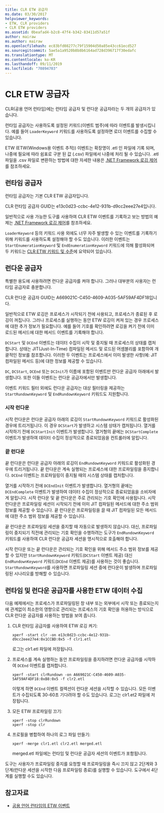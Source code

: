 ```yaml
---
title: CLR ETW 공급자
ms.date: 03/30/2017
helpviewer_keywords:
- ETW, CLR providers
- CLR ETW providers
ms.assetid: 0beafad4-b2c8-47f4-b342-83411d57a51f
author: mairaw
ms.author: mairaw
ms.openlocfilehash: ec83bfd08277c79f15904d50a85e43cc61ecd527
ms.sourcegitcommit: 5ae5a1a9520b8b8b6164ad728d396717f30edafc
ms.translationtype: MT
ms.contentlocale: ko-KR
ms.lasthandoff: 09/11/2019
ms.locfileid: "70894703"
---
```

# <a name="clr-etw-providers"></a>CLR ETW 공급자
CLR(공용 언어 런타임)에는 런타임 공급자 및 런다운 공급자라는 두 개의 공급자가 있습니다.  
  
 런타임 공급자는 사용하도록 설정된 키워드(이벤트 범주)에 따라 이벤트를 발생시킵니다. 예를 들어 `LoaderKeyword` 키워드를 사용하도록 설정하면 로더 이벤트를 수집할 수 있습니다.  
  
 ETW (ETW(Windows용 이벤트 추적)) 이벤트는 확장명이 .etl 인 파일에 기록 되며, 나중에 필요에 따라 쉼표로 구분 된 값 (.csv) 파일에서 나중에 처리 될 수 있습니다. .etl 파일을 .csv 파일로 변환하는 방법에 대한 자세한 내용은 [.NET Framework 로깅 제어](../../../docs/framework/performance/controlling-logging.md)를 참조하세요.  
  
## <a name="the-runtime-provider"></a>런타임 공급자  
 런타임 공급자는 기본 CLR ETW 공급자입니다.  
  
 CLR 런타임 공급자 GUID는 e13c0d23-ccbc-4e12-931b-d9cc2eee27e4입니다.  
  
 일반적으로 사용 가능한 도구를 사용하여 CLR ETW 이벤트를 기록하고 보는 방법의 예제는 [.NET Framework 로깅 제어](../../../docs/framework/performance/controlling-logging.md)를 참조하세요.  
  
 `LoaderKeyword` 등의 키워드 사용 외에도 너무 자주 발생할 수 있는 이벤트를 기록하기 위해 키워드를 사용하도록 설정해야 할 수도 있습니다. 이러한 이벤트는 `StartEnumerationKeyword` 및 `EndEnumerationKeyword` 키워드에 의해 활성화되며 두 키워드는 [CLR ETW 키워드 및 수준](../../../docs/framework/performance/clr-etw-keywords-and-levels.md)에 요약되어 있습니다.  
  
## <a name="the-rundown-provider"></a>런다운 공급자  
 특별한 용도에 사용하려면 런다운 공급자를 켜야 합니다. 그러나 대부분의 사용자는 런타임 공급자로 충분합니다.  
  
 CLR 런다운 공급자 GUID는 A669021C-C450-4609-A035-5AF59AF4DF18입니다.  
  
 일반적으로 ETW 로깅은 프로세스가 시작되기 전에 사용되고, 프로세스가 종료된 후 로깅이 꺼집니다. 그러나 프로세스를 실행하는 동안 ETW 로깅이 켜져 있는 경우 프로세스에 대한 추가 정보가 필요합니다. 예를 들어 기호를 확인하려면 로깅을 켜기 전에 이미 로드된 메서드에 대한 메서드 이벤트를 기록해야 합니다.  
  
 `DCStart` 및 `DCEnd` 이벤트는 데이터 수집이 시작 및 중지될 때 프로세스의 상태를 캡처합니다. 상태는 JIT(Just-In-Time) 컴파일된 메서드 및 로드된 어셈블리를 포함하여 개괄적인 정보를 참조합니다. 이러한 두 이벤트는 프로세스에서 이미 발생한 사항(예: JIT 컴파일된 메서드 등)에 대한 정보를 제공할 수 있습니다.  
  
 `DC`, `DCStart`, `DCEnd` 또는 `DCInit`가 이름에 포함된 이벤트만 런다운 공급자 아래에서 발생합니다. 또한 이들 이벤트는 런다운 공급자에서만 발생합니다.  
  
 이벤트 키워드 필터 외에도 런다운 공급자는 대상 필터링을 제공하는 `StartRundownKeyword` 및 `EndRundownKeyword` 키워드도 지원합니다.  
  
### <a name="start-rundown"></a>시작 런다운  
 시작 런다운은 런다운 공급자 아래의 로깅이 `StartRundownKeyword` 키워드로 활성화된 경우에 트리거됩니다. 이 경우 `DCStart`가 발생하고 시스템 상태가 캡처됩니다. 열거를 시작하기 전에 `DCStartInit` 이벤트가 발생합니다. 열거형의 끝에는 `DCStartComplete` 이벤트가 발생하여 데이터 수집이 정상적으로 종료되었음을 컨트롤러에 알립니다.  
  
### <a name="end-rundown"></a>끝 런다운  
 끝 런다운은 런다운 공급자 아래의 로깅이 `EndRundownKeyword` 키워드로 활성화된 경우에 트리거됩니다. 끝 런다운은 계속 실행되는 프로세스에 대한 프로파일링을 중지합니다. `DCEnd` 이벤트는 프로파일링이 중지될 때의 시스템 상태를 캡처합니다.  
  
 열거를 시작하기 전에 `DCEndInit` 이벤트가 발생합니다. 열거형의 끝에는 `DCEndComplete` 이벤트가 발생하여 데이터 수집이 정상적으로 종료되었음을 소비자에게 알립니다. 시작 런다운 및 끝 런다운은 주로 관리되는 기호 확인에 사용됩니다. 시작 런다운은 프로파일링 세션이 시작되기 전에 이미 JIT 컴파일된 메서드에 대한 주소 범위 정보를 제공할 수 있습니다. 끝 런다운은 프로파일링을 끌 때 JIT 컴파일된 모든 메서드에 대한 주소 범위 정보를 제공할 수 있습니다.  
  
 끝 런다운은 프로파일링 세션을 중지할 때 자동으로 발생하지 않습니다. 대신, 프로파일링이 중지되기 직전에 관리되는 기호 확인을 수행하려는 도구가 `EndRundownKeyword` 키워드를 사용하여 CLR 런다운 공급자 세션을 명시적으로 호출해야 합니다.  
  
 시작 런다운 또는 끝 런다운은 관리되는 기호 확인을 위해 메서드 주소 범위 정보를 제공할 수 있지만 `StartRundownKeyword` 키워드(`DCStart` 이벤트 제공) 대신 `EndRundownKeyword` 키워드(`DCEnd` 이벤트 제공)를 사용하는 것이 좋습니다. `StartRundownKeyword`를 사용하면 프로파일링 세션 중에 런다운이 발생하며 프로파일링된 시나리오를 방해할 수 있습니다.  
  
## <a name="etw-data-collection-using-runtime-and-rundown-providers"></a>런타임 및 런다운 공급자를 사용한 ETW 데이터 수집  
 다음 예제에서는 프로세스가 프로파일링된 창 내부 또는 외부에서 시작 또는 종료되는지에 관계없이 최소한의 영향으로 관리되는 프로세스의 기호 확인을 허용하는 방식으로 CLR 런다운 공급자를 사용하는 방법을 보여 줍니다.  
  
1. CLR 런타임 공급자를 사용하여 ETW 로깅 켜기:  
  
    ```console
    xperf -start clr -on e13c0d23-ccbc-4e12-931b-d9cc2eee27e4:0x1CCBD:0x5 -f clr1.etl      
    ```  
  
     로그는 clr1.etl 파일에 저장됩니다.  
  
2. 프로세스를 계속 실행하는 동안 프로파일링을 중지하려면 런다운 공급자를 시작하여 `DCEnd` 이벤트를 캡처합니다.  
  
    ```console
    xperf -start clrRundown -on A669021C-C450-4609-A035-5AF59AF4DF18:0xB8:0x5 -f clr2.etl      
    ```  
  
     이렇게 하면 `DCEnd` 이벤트 컬렉션이 런다운 세션을 시작할 수 있습니다. 모든 이벤트가 수집되도록 30-60초 기다려야 할 수도 있습니다. 로그는 clr1.et2 파일에 저장됩니다.  
  
3. 모든 ETW 프로파일링 끄기:  
  
    ```console
    xperf -stop clrRundown   
    xperf -stop clr  
    ```  
  
4. 프로필을 병합하여 하나의 로그 파일 만들기:  
  
    ```console
    xperf -merge clr1.etl clr2.etl merged.etl  
    ```  
  
     merged.etl 파일에는 런타임 및 런다운 공급자 세션의 이벤트가 포함됩니다.  
  
 도구는 사용자가 프로파일링 중지를 요청할 때 프로파일링을 즉시 끄지 않고 2단계와 3단계(런다운 세션을 시작한 다음 프로파일링 종료)를 실행할 수 있습니다. 도구에서 4단계를 실행할 수도 있습니다.  
  
## <a name="see-also"></a>참고자료

- [공용 언어 런타임의 ETW 이벤트](../../../docs/framework/performance/etw-events-in-the-common-language-runtime.md)
